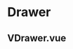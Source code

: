 # Drawer

<CodeBlock :importComponentInstanceFn="() => import('@/components/use-cases/VDrawerExample.vue')" :importComponentRawFn="() => import('@/components/use-cases/VDrawerExample.vue?raw')"></CodeBlock>

## VDrawer.vue

<CodeBlock title="VDrawer.vue" :importComponentRawFn="() => import('@/components/use-cases/VDrawer.vue?raw')"></CodeBlock>
